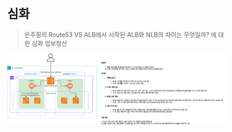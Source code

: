 # 심화

> 은주핑의 Route53 VS ALB에서 시작된 ALB와 NLB의 차이는 무엇일까? 에 대한 심화 업보청산

![img.png](image/elb.drawio.png)